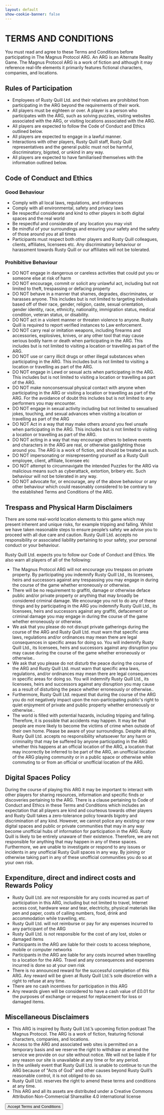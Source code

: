 ```yaml
---
layout: default
show-cookie-banner: false
---
```


# TERMS AND CONDITIONS

You must read and agree to these Terms and Conditions before participating in The Magnus Protocol ARG. An ARG is an Alternate Reality Game. The Magnus Protocol ARG is a work of fiction and although it may reference real-life elements it primarily features fictional characters, companies, and locations.

## Rules of Participation

* Employees of Rusty Quill Ltd. and their relatives are prohibited from participating in the ARG beyond the requirements of their work.
* All players must be eighteen or over. A player is a person who participates with the ARG, such as solving puzzles, visiting websites associated with the ARG, or visiting locations associated with the ARG.
* All players are expected to follow the Code of Conduct and Ethics outlined below. 
* All players are expected to engage in a lawful manner.
* Interactions with other players, Rusty Quill staff, Rusty Quill representatives and the general public must not be harmful, discriminatory, bigoted, or unkind in any way. 
* All players are expected to have familiarised themselves with the information outlined below.

## Code of Conduct and Ethics

### Good Behaviour

* Comply with all local laws, regulations, and ordinances 
* Comply with all environmental, safety and privacy laws
* Be respectful considerate and kind to other players in both digital spaces and the real world
* Be respectful and considerate of any location you may visit
* Be mindful of your surroundings and ensuring your safety and the safety of those around you at all times
* Participants must respect both other players and Rusty Quill colleagues, clients, affiliates, licensees etc. Any discriminatory behaviour or harassment towards Rusty Quill or our affiliates will not be tolerated.

### Prohibitive Behaviour

* DO NOT engage in dangerous or careless activities that could put you or someone else at risk of harm
* DO NOT encourage, commit or solicit any unlawful act, including but not limited to theft, trespassing or defacing property
* DO NOT behave in a manner that shames, degrades, discriminates, or harasses anyone. This includes but is not limited to targeting individuals based off of their race, gender, religion, caste, sexual orientation, gender identity, race, ethnicity, nationality, immigration status, medical condition, veteran status, or disability.
* DO NOT act in a violent manner or threaten violence to anyone.  Rusty Quill is required to report verified instances to Law enforcement.
* DO NOT carry real or imitation weapons, including firearms and accessories, explosives, knives, or any other tool that may cause serious bodily harm or death when participating in the ARG. This includes but is not limited to visiting a location or travelling as part of the ARG.
* DO NOT use or carry illicit drugs or other illegal substances when participating in the ARG. This includes but is not limited to visiting a location or travelling as part of the ARG.
* DO NOT engage in Lewd or sexual acts when participating in the ARG. This includes but is not limited to visiting a location or travelling as part of the ARG.
* DO NOT make nonconsensual physical contact with anyone when participating in the ARG or visiting a location or travelling as part of the ARG. For the avoidance of doubt this includes but is not limited to any performers you may encounter.
* DO NOT engage in sexual activity including but not limited to sexualised jokes, touching, and sexual advances when visiting a location or travelling as part of the ARG
* DO NOT Act in a way that may make others around you feel unsafe when participating in the ARG. This includes but is not limited to visiting a location or travelling as part of the ARG.
* DO NOT acting in a way that may encourage others to believe events and characters in the ARG are real, or otherwise gaslighting those around you. The ARG is a work of fiction, and should be treated as such.
* DO NOT impersonating or misrepresenting yourself as a Rusty Quill employee, client, affiliate, licensee etc 
* DO NOT attempt to circumnavigate the intended Puzzles for the ARG via malicious means such as cyberattack, extortion, bribery etc. Such behaviour will not be tolerated in any way.
* DO NOT advocate for, or encourage, any of the above behaviour or any other behaviour which could reasonably considered to be contrary to the established Terms and Conditions of the ARG.

## Trespass and Physical Harm Disclaimers

There are some real-world location elements to this game which may present inherent and unique risks, for example tripping and falling. Whilst we have taken reasonable steps to ensure people’s safety we advise you to proceed with all due care and caution. Rusty Quill Ltd. accepts no responsibility or associated liability pertaining to your safety, your personal conduct or your behaviour.

Rusty Quill Ltd. expects you to follow our Code of Conduct and Ethics. We also warn all players of all of the following:

* The Magnus Protocol ARG will not encourage you trespass on private property. By participating you indemnify Rusty Quill Ltd., its licensees, heirs and successors against any trespassing you may engage in during the course of the game whether erroneously or otherwise.
* There will be no requirement to graffiti, damage or otherwise deface public and/or private property or anything that may broadly be considered criminal damage. We encourage you not to do any of these things and by participating in the ARG you indemnify Rusty Quill Ltd., its licensees, heirs and successors against any graffiti, defacement or criminal damage you may engage in during the course of the game whether erroneously or otherwise.
* We ask that you please do not disrupt private gatherings during the course of the ARG and Rusty Quill Ltd. must warn that specific area laws, regulations and/or ordinances may mean there are legal consequences in specific areas for doing so. You will indemnify Rusty Quill Ltd., its licensees, heirs and successors against any disruption you may cause during the course of the game whether erroneously or otherwise..
* We ask that you please do not disturb the peace during the course of the ARG and Rusty Quill Ltd. must warn that specific area laws, regulations, and/or ordinances may mean there are legal consequences in specific areas for doing so. You will indemnify Rusty Quill Ltd., its licensees, heirs and successors against any disruption you may cause as a result of disturbing the peace whether erroneously or otherwise..
* Furthermore, Rusty Quill Ltd. request that during the course of the ARG you do not negatively impact upon the non-participating public's right to quiet enjoyment of private and public property whether erroneously or otherwise..
* The world is filled with potential hazards, including tripping and falling. Therefore, it is possible that accidents may happen. It may be that people are more likely to become the victims of crime when outside of their own home. Please be aware of your surroundings. Despite all this, Rusty Quill Ltd. accepts no responsibility whatsoever for any harm or criminality that may be suffered by anyone participating in the ARG whether this happens at an official location of the ARG, a location that may incorrectly be inferred to be part of the ARG, an unofficial location of the ARG playing community or in a public space or otherwise while commuting to or from an official or unofficial location of the ARG.

## Digital Spaces Policy

During the course of playing this ARG it may be important to interact with other players for sharing resources, information and specific finds or discoveries pertaining to the ARG. There is a clause pertaining to Code of Conduct and Ethics in these Terms and Conditions which includes an expectation that all players are kind and courteous towards other players and Rusty Quill takes a zero-tolerance policy towards bigotry and discrimination of any kind. However, we cannot police any existing or new digital spaces and public or private communities that may in any way become unofficial hubs of information for participation in the ARG. Rusty Quill is likely to be entirely unaware of their existence. Therefore, we are not responsible for anything that may happen in any of these spaces. Furthermore, we are unable to investigate or respond to any issues or incidents in any unofficial Rusty Quill spaces in any way. By joining or otherwise taking part in any of these unofficial communities you do so at your own risk.

## Expenditure, direct and indirect costs and Rewards Policy

* Rusty Quill Ltd. are not responsible for any costs incurred as part of participation in this ARG, including but not limited to travel, Internet access cost, hardware wear and tear, electricity, physical materials like pen and paper, costs of calling numbers, food, drink and accommodation while travelling, etc.
* Rusty Quill Ltd. will not reimburse or pay for any expenses incurred to any participant of the ARG
* Rusty Quill Ltd. is not responsible for the cost of any lost, stolen or damaged items
* Participants in the ARG are liable for their costs to access telephone, mobile or computer networks
* Participants in the ARG are liable for any costs incurred when travelling to a location for the ARG. Travel and any consequences and expenses incurred is done so at your own risk
* There is no announced reward for the successful completion of this ARG. Any reward will be given at Rusty Quill Ltd.’s sole discretion with a right to refuse at any time.
* There are no cash incentives for participation in this ARG
* Any rewards given will be considered to have a cash value of £0.01 for the purposes of exchange or request for replacement for loss or damaged items.

## Miscellaneous Disclaimers

* This ARG is inspired by Rusty Quill Ltd.’s upcoming fiction podcast The Magnus Protocol. The ARG is a work of fiction, featuring fictional characters, companies, and locations. 
* Access to the ARG and associated web sites is permitted on a temporary basis and we reserve the right to withdraw or amend the service we provide on our site without notice. We will not be liable if for any reason our site is unavailable at any time or for any period.
* In the unlikely event that Rusty Quill Ltd. is unable to continue to run the ARG because of "Acts of God" and other causes beyond Rusty Quill’s reasonable control, it is not obliged to do so.  
* Rusty Quill Ltd. reserves the right to amend these terms and conditions at any time.
* This ARG and all its assets are distributed under a Creative Commons Attribution Non-Commercial Sharealike 4.0 international license

<button type="button" class="btn button" onclick="acceptTerms()">Accept Terms and Conditions</button>

<script src="./assets/js/terms-and-conditions.js"></script>
